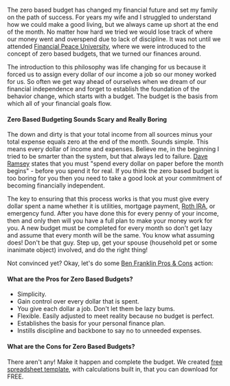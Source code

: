 The zero based budget has changed my financial future and set my family on the path of success.  For years my wife and I
struggled to understand how we could make a good living, but we always came up short at the end of the month. No matter
how hard we tried we would lose track of where our money went and overspend due to lack of discipline. It was not until
we attended [Financial Peace University][1], where we were introduced to the concept of zero based budgets, that we
turned our finances around.

<!-- more -->

The introduction to this philosophy was life changing for us because it forced us to assign every dollar of our income a
job so our money worked for us. So often we get way ahead of ourselves when we dream of our financial independence and
forget to establish the foundation of the behavior change, which starts with a budget. The budget is the basis from
which all of your financial goals flow.

#### Zero Based Budgeting Sounds Scary and Really Boring

The down and dirty is that your total income from all sources minus your total expense equals zero at the end of the
month. Sounds simple. This means every dollar of income and expenses. Believe me, in the beginning I tried to be smarter
than the system, but that always led to failure. [Dave Ramsey][2] states that you must "spend every dollar on paper
before the month begins" - before you spend it for real. If you think the zero based budget is too boring for you then
you need to take a good look at your commitment of becoming financially independent.

The key to ensuring that this process works is that you must give every dollar spent a name whether it is utilities,
mortgage payment, [Roth IRA][5], or emergency fund. After you have done this for every penny of your income, then and only
then will you have a full plan to make your money work for you. A new budget must be completed for every month so don't
get lazy and assume that every month will be the same. You know what assuming does! Don't be that guy. Step up, get your
spouse (household pet or some inanimate object) involved, and do the right thing!

Not convinced yet? Okay, let's do some [Ben Franklin Pros & Cons][3] action:

#### What are the Pros for Zero Based Budgets?

* Simplicity.
* Gain control over every dollar that is spent.
* You give each dollar a job. Don't let them be lazy bums.
* Flexible. Easily adjusted to meet reality because no budget is perfect.
* Establishes the basis for your personal finance plan.
* Instills discipline and backbone to say no to unneeded expenses.

#### What are the Cons for Zero Based Budgets?

There aren't any! Make it happen and complete the budget. We created [free spreadsheet template][4], with calculations
built in, that you can download for FREE.

[1]: http://www.daveramsey.com/fpu
[2]: http://www.daveramsey.com/
[3]: http://www.artofmanliness.com/2009/08/17/how-to-make-a-decision-like-ben-franklin/
[4]: http://www.zerobasedbudgethq.com/templates
[5]: http://www.rothira.com/what-is-a-Roth-IRA

